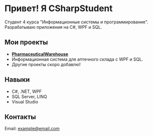 # Привет! Я CSharpStudent
Студент 4 курса "Информационные системы и программирование". Разрабатываю приложения на C#, WPF и SQL.

## Мои проекты
- **[PharmaceuticalWarehouse](https://github.com/Kenny14Mccormick/PharmaceuticalWarehouse)**
-  Информационная система для аптечного склада с WPF и SQL.
- Другие проекты скоро добавлю!

## Навыки
- C#, .NET, WPF  
- SQL Server, LINQ  
- Visual Studio

## Контакты
Email: example@email.com  
